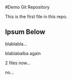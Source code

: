 #Demo Git Repository

This is the first file in this repo.


## Ipsum Below

blablabla...

blablabalba again

2 files now...

no...